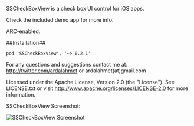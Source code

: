 SSCheckBoxView is a check box UI control for iOS apps.

Check the included demo app for more info.

ARC-enabled.

##Installation##

    pod 'SSCheckBoxView', '~> 0.2.1'


For any questions and suggestions contact me at:
http://twitter.com/ardalahmet
or
ardalahmet(at)gmail.com

Licensed under the Apache License, Version 2.0 (the "License").
See LICENSE.txt or visit http://www.apache.org/licenses/LICENSE-2.0 for more information.


SSCheckBoxView Screenshot:

![SSCheckBoxView Screenshot](http://farm8.staticflickr.com/7012/6473293001_ab905bc6cc_z.jpg)
